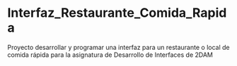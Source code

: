 # Interfaz_Restaurante_Comida_Rapida
Proyecto desarrollar y programar una interfaz para un restaurante o local de comida rápida para la asignatura de Desarrollo de Interfaces de 2DAM
